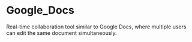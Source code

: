 # Google_Docs
Real-time collaboration tool similar to Google Docs, where multiple users can edit the same document simultaneously.
